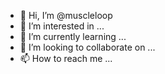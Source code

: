 - 👋 Hi, I’m @muscleloop
- 👀 I’m interested in ...
- 🌱 I’m currently learning ...
- 💞️ I’m looking to collaborate on ...
- 📫 How to reach me ...

<!---
muscleloop/muscleloop is a ✨ special ✨ repository because its `README.md` (this file) appears on your GitHub profile.
You can click the Preview link to take a look at your changes.
--->
